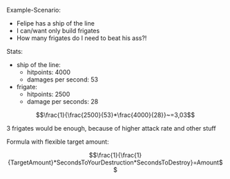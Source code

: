 Example-Scenario:
* Felipe has a ship of the line
* I can/want only build frigates
* How many frigates do I need to beat his ass?!

Stats:
* ship of the line: 
    * hitpoints: 4000
    * damages per second: 53
* frigate: 
    * hitpoints: 2500
    * damage per seconds: 28

$$\frac{1}{\frac{2500}{53}*\frac{4000}{28}}~=3,03$$

3 frigates would be enough, because of higher attack rate and other stuff

Formula with flexible target amount:

$$\frac{1}{\frac{1}{TargetAmount}*SecondsToYourDestruction*SecondsToDestroy}=Amount$$